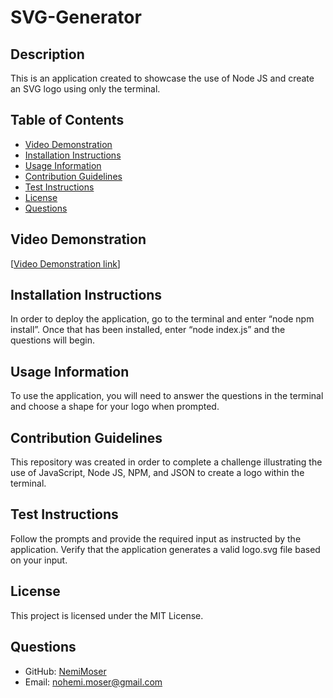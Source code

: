 
# SVG-Generator

## Description

This is an application created to showcase the use of Node JS and create an SVG logo using only the terminal.

## Table of Contents
- [Video Demonstration](#video-demonstration)
- [Installation Instructions](#installation-instructions)
- [Usage Information](#usage-information)
- [Contribution Guidelines](#contribution-guidelines)
- [Test Instructions](#test-instructions)
- [License](#license)
- [Questions](#questions)

## Video Demonstration
[[Video Demonstration link](https://drive.google.com/file/d/1lRsR6wPcNO-Rp3Whgqn02DLnF2LKSKt_/view)]

## Installation Instructions
In order to deploy the application, go to the terminal and enter “node npm install”. Once that has been installed, enter “node index.js” and the questions will begin.

## Usage Information
To use the application, you will need to answer the questions in the terminal and choose a shape for your logo when prompted.

## Contribution Guidelines
This repository was created in order to complete a challenge illustrating the use of JavaScript, Node JS, NPM, and JSON to create a logo within the terminal.

## Test Instructions
Follow the prompts and provide the required input as instructed by the application. Verify that the application generates a valid logo.svg file based on your input.

## License

This project is licensed under the MIT License.

## Questions

- GitHub: [NemiMoser](https://github.com/NemiMoser)
- Email: nohemi.moser@gmail.com
